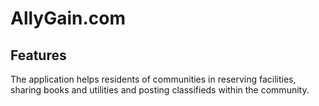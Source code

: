 # AllyGain.com
## Features
The application helps residents of communities in reserving facilities, sharing books and utilities and posting classifieds within the community.
